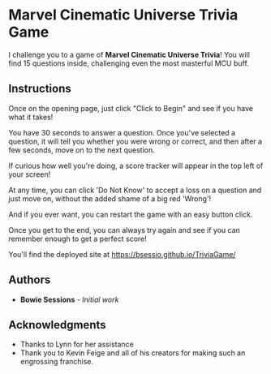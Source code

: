 # Marvel Cinematic Universe Trivia Game

I challenge you to a game of **Marvel Cinematic Universe Trivia**! You will find 15 questions inside, challenging even the most masterful MCU buff.

## Instructions
Once on the opening page, just click "Click to Begin" and see if you have what it takes!

You have 30 seconds to answer a question. Once you've selected a question, it will tell you whether you were wrong or correct, and then after a few seconds, move on to the next question.

If curious how well you're doing, a score tracker will appear in the top left of your screen!

At any time, you can click 'Do Not Know' to accept a loss on a question and just move on, without the added shame of a big red 'Wrong'!

And if you ever want, you can restart the game with an easy button click.

Once you get to the end, you can always try again and see if you can remember enough to get a perfect score!

You'll find the deployed site at https://bsessio.github.io/TriviaGame/

## Authors

* **Bowie Sessions** - *Initial work* 

## Acknowledgments

* Thanks to Lynn for her assistance
* Thank you to Kevin Feige and all of his creators for making such an engrossing franchise.
